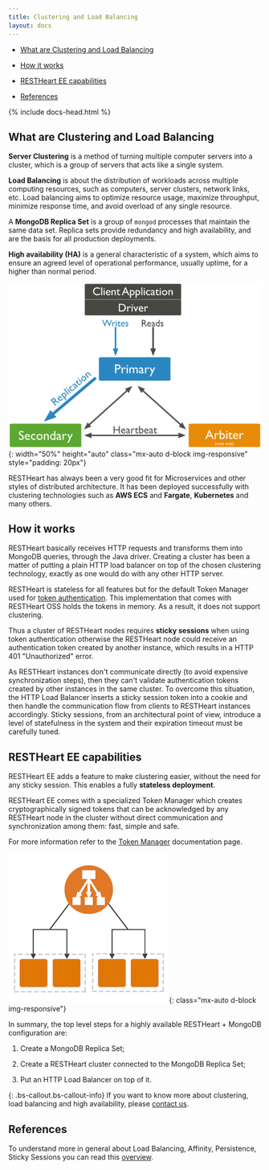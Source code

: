 ```yaml
---
title: Clustering and Load Balancing
layout: docs
---
```


<div markdown="1" class="d-none d-xl-block col-xl-2 order-last bd-toc">

* [What are Clustering and Load Balancing](#what-are-clustering-and-load-balancing)

* [How it works](#how-it-works)

* [RESTHeart EE capabilities](#restheart-ee-capabilities)

* [References](#references)

</div>

<div markdown="1" class="col-12 col-md-9 col-xl-8 py-md-3 bd-content">
{% include docs-head.html %}

## What are Clustering and Load Balancing

**Server Clustering** is a method of turning multiple computer servers into a cluster, which is a group of servers that acts like a single system.

**Load Balancing** is about the distribution of workloads across multiple computing resources, such as computers, server clusters, network links, etc. Load balancing aims to optimize resource usage, maximize throughput, minimize response time, and avoid overload of any single resource.

A **MongoDB Replica Set** is a group of `mongod` processes that maintain the same data set. Replica sets provide redundancy and high availability, and are the basis for all production deployments.

**High availability (HA)** is a general characteristic of a system, which aims to ensure an agreed level of operational performance, usually uptime, for a higher than normal period.

![MongDB Replica Set](/images/mongodb_replicaset.png){: width="50%" height="auto" class="mx-auto d-block img-responsive" style="padding: 20px"}

RESTHeart has always been a very good fit for Microservices and other styles of distributed architecture. It has been deployed successfully with clustering technologies such as **AWS ECS** and **Fargate**, **Kubernetes** and many others.

## How it works

RESTHeart basically receives HTTP requests and transforms them into MongoDB queries, through the Java driver. Creating a cluster has been a matter of putting a plain HTTP load balancer on top of the chosen clustering technology, exactly as one would do with any other HTTP server.

RESTHeart is stateless for all features but for the default Token Manager used for [token authentication](/docs/security/authentication/#token-authentication). This implementation that comes with RESTHeart OSS holds the tokens in memory. As a result, it does not support clustering.

Thus a cluster of RESTHeart nodes requires **sticky sessions** when using token authentication otherwise the RESTHeart node could receive an authentication token created by another instance, which results in a HTTP 401 "Unauthorized" error.

As RESTHeart instances don't communicate directly (to avoid expensive synchronization steps), then they can't validate authentication tokens created by other instances in the same cluster. To overcome this situation, the HTTP Load Balancer inserts a sticky session token into a cookie and then handle the communication flow from clients to RESTHeart instances accordingly. Sticky sessions, from an architectural point of view, introduce a level of statefulness in the system and their expiration timeout must be carefully tuned.

## RESTHeart EE capabilities

RESTHeart EE adds a feature to make clustering easier, without the need for any sticky session. This enables a fully **stateless deployment**.

RESTHeart EE comes with a specialized Token Manager which creates cryptographically signed tokens that can be acknowledged by any RESTHeart node in the cluster without direct communication and synchronization among them: fast, simple and safe.

For more information refer to the [Token Manager](/docs/plugins/security-plugins/#token-managers) documentation page.

![ALB](/images/alb.png){: class="mx-auto d-block img-responsive"}

In summary, the top level steps for a highly available RESTHeart \+ MongoDB configuration are:

1. Create a MongoDB Replica Set;

2. Create a RESTHeart cluster connected to the MongoDB Replica Set;

3. Put an HTTP Load Balancer on top of it.

{: .bs-callout.bs-callout-info}
If you want to know more about clustering, load balancing and high availability, please [contact us](/services).

## References

To understand more in general about Load Balancing, Affinity, Persistence, Sticky Sessions you can read this [overview](https://www.haproxy.com/fr/blog/load-balancing-affinity-persistence-sticky-sessions-what-you-need-to-know/).

</div>